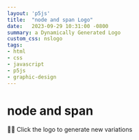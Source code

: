 ```yaml
---
layout: 'p5js'
title:  "node and span Logo"
date:   2023-09-29 10:31:00 -0800
summary: a Dynamically Generated Logo
custom_css: nslogo
tags:
- html
- css
- javascript
- p5js
- graphic-design
---
```


<div id='logo-container'>
  <div id='logo'></div>
  <h1>node and span</h1>
</div>
<div class='full-center'>
  <p>☝🏻 Click the logo to generate new variations</p>
</div>

<script src='nslogo.js'></script>